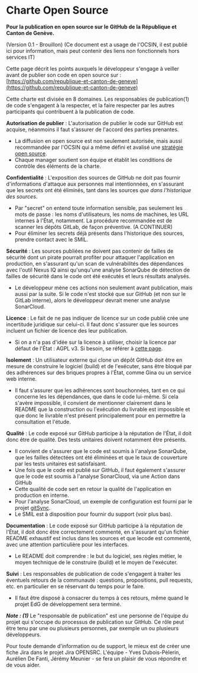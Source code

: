 # Charte Open Source

**Pour la publication en open source sur le**
**GitHub de la République et Canton de Genève.**

(Version 0.1 - Brouillon)
(Ce document est a usage de l'OCSIN, il est publié ici pour information, mais peut contenir des liens non fonctionnels hors services IT)

Cette page décrit les points auxquels le développeur s'engage à veiller avant de publier son code en open source sur : [https://github.com/republique-et-canton-de-geneve](https://github.com/republique-et-canton-de-geneve)

Cette charte est divisée en 8 domaines. Les responsables de publication(1) de code s'engagent à la respecter, et la faire respecter par les autres participants qui contribuent à la publication de code.

**Autorisation de publier**  : L'autorisation de publier le code sur GitHub est acquise, néanmoins il faut s'assurer de l'accord des parties prenantes.

 - La diffusion en open source est non seulement autorisée, mais aussi recommandée par l'OCSIN qui a même défini et avalisé une [stratégie open source](https://github.com/republique-et-canton-de-geneve/strategie-open-source).
 - Chaque manager soutient son équipe et établit les conditions de contrôle des éléments de la charte.

**Confidentialité**  : L'exposition des sources de GitHub ne doit pas fournir d'informations d'attaque aux personnes mal intentionnées, en s'assurant que les secrets ont été éliminés, tant dans les sources _que dans l'historique des sources_.

 - Par "secret" on entend toute information sensible, pas seulement les mots de passe : les noms d'utilisateurs, les noms de machines, les URL internes à l'État, notamment. La procédure recommandée est de scanner les dépôts GitLab, de façon préventive. (A CONTINUER)
 - Pour éliminer les secrets déjà présents dans l'historique des sources, prendre contact avec le SMIL.

**Sécurité**  : Les sources publiées ne doivent pas contenir de failles de sécurité dont un pirate pourrait profiter pour attaquer l'application en production, en s'assurant qu'un scan de vulnérabilités des dépendances avec l'outil Nexus IQ ainsi qu'unqu'une analyse SonarQube de détection de failles de sécurité dans le code ont été exécutés et leurs résultats analysés.

 - Le développeur mène ces actions non seulement avant publication, mais aussi par la suite. Si le code n'est stocké que sur GitHub (et non sur le GitLab interne), alors le développeur devrait mener une analyse SonarCloud.

**Licence**  : Le fait de ne pas indiquer de licence sur un code publié crée une incertitude juridique sur celui-ci. Il faut donc s'assurer que les sources incluent un fichier de licence des leur publication.

 - Si on a n'a pas d'idée sur la licence à utiliser, choisir la licence par défaut de l'État : AGPL v3. Si besoin, se référer à [cette page](https://github.com/republique-et-canton-de-geneve/squelette-github).

**Isolement**  : Un utilisateur externe qui clone un dépôt GitHub doit être en mesure de construire le logiciel (build) et de l'exécuter, sans être bloqué par des adhérences sur des briques propres à l'État, comme Gina ou un service web interne.

 - Il faut s'assurer que les adhérences sont bouchonnées, tant en ce qui concerne les les dépendances, que dans le code lui-même. Si cela s'avère impossible, il convient de mentionner clairement dans le README que la construction ou l'exécution du livrable est impossible et que donc le livrable n'est présent principalement pour en permettre la consultation et l'étude.

**Qualité**  : Le code exposé sur GitHub participe à la réputation de l'État, il doit donc être de qualité. Des tests unitaires doivent notamment être présents.

 - Il convient de s'assurer que le code est soumis à l'analyse SonarQube, que les failles détectées ont été éliminées et que le taux de couverture par les tests unitaires est satisfaisant.
 - Une fois que le code est publié sur GitHub, il faut également s'assurer que le code est soumis à l'analyse SonarCloud, via une Action dans GitHub
 - Cette qualité de code sert en retour la qualité de l'application en production en interne.
 - Pour l'analyse SonarCloud, un exemple de configuration est fourni par le projet [gitSync](https://github.com/republique-et-canton-de-geneve/git-sync/blob/master/.github/workflows/maven.yml). 
 - Le SMIL est à disposition pour fournir du support (voir plus bas).

**Documentation**  : Le code exposé sur GitHub participe à la réputation de l'État, il doit donc être correctement commenté, en s'assurant qu'un fichier README exhaustif est inclus dans les sources et que lecode est commenté, avec une attention particulière pour les interfaces.

- Le README doit comprendre : le but du logiciel, ses règles métier, le moyen technique de le construire (build) et le moyen de l'exécuter.

**Suivi**  : Les responsables de publication de code s'engagent à traiter les éventuels retours de la communauté : questions, propositions, pull requests, etc. en particulier en se réservant du temps pour le faire.

- Il faut être disposé à consacrer du temps à ces retours, même quand le projet EdG de développement sera terminé.

***Note : (1)*** Le "responsable de publication" est une personne de l'équipe du projet qui s'occupe du processus de publication sur GitHub. Ce rôle peut être tenu par une ou plusieurs personnes, par exemple un ou plusieurs développeurs.

Pour toute demande d'information ou de support, le mieux est de créer une fiche Jira dans le projet Jira OPENSRC. L'équipe - Yves Dubois-Pèlerin, Aurélien De Fanti, Jérémy Meunier - se fera un plaisir de vous répondre et de vous aider.
